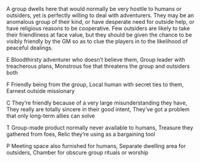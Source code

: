 A group dwells here that would normally be very hostile to humans or outsiders, yet is perfectly willing to deal with adventurers. They may be an anomalous group of their kind, or have desperate need for outside help, or have religious reasons to be cooperative. Few outsiders are likely to take their friendliness at face value, but they should be given the chance to be visibly friendly by the GM so as to clue the players in to the likelihood of peaceful dealings.

E Bloodthirsty adventurer who doesn’t believe them, Group leader with treacherous plans, Monstrous foe that threatens the group and outsiders both

F Friendly being from the group, Local human with secret ties to them, Earnest outside missionary

C They’re friendly because of a very large misunderstanding they have, They really are totally sincere in their good intent, They’ve got a problem that only long-term allies can solve

T Group-made product normally never available to humans, Treasure they gathered from foes, Relic they’re using as a bargaining tool

P Meeting space also furnished for humans, Separate dwelling area for outsiders, Chamber for obscure group rituals or worship